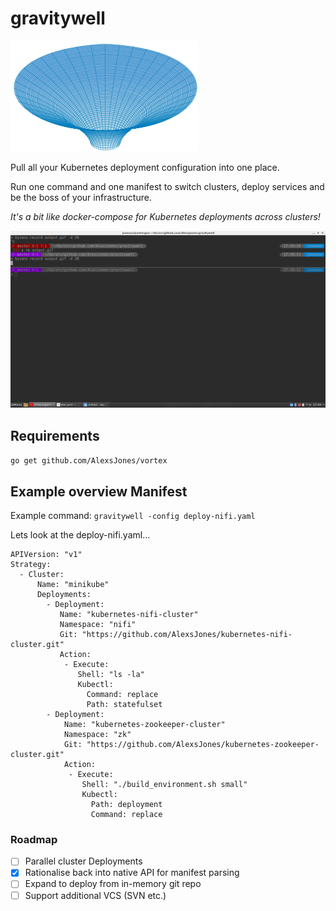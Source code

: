 # gravitywell

![gravitywell](resources/bg.png)


Pull all your Kubernetes deployment configuration into one place.

Run one command and one manifest to switch clusters, deploy services and be the boss of your infrastructure.

_It's a bit like docker-compose for Kubernetes deployments across clusters!_

![example](resources/output.gif)

## Requirements

`go get github.com/AlexsJones/vortex`

## Example overview Manifest

Example command: `gravitywell -config deploy-nifi.yaml`

Lets look at the deploy-nifi.yaml...

```
APIVersion: "v1"
Strategy:
  - Cluster:
      Name: "minikube"
      Deployments:
        - Deployment:
           Name: "kubernetes-nifi-cluster"
           Namespace: "nifi"
           Git: "https://github.com/AlexsJones/kubernetes-nifi-cluster.git"
           Action:
            - Execute:
               Shell: "ls -la"
               Kubectl:
                 Command: replace
                 Path: statefulset
        - Deployment:
            Name: "kubernetes-zookeeper-cluster"
            Namespace: "zk"
            Git: "https://github.com/AlexsJones/kubernetes-zookeeper-cluster.git"
            Action:
             - Execute:
                Shell: "./build_environment.sh small"
                Kubectl:
                  Path: deployment
                  Command: replace
````

### Roadmap

 - [ ] Parallel cluster Deployments
 - [x] Rationalise back into native API for manifest parsing
 - [ ] Expand to deploy from in-memory git repo
 - [ ] Support additional VCS (SVN etc.)
